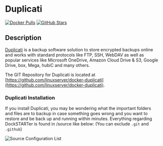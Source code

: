 # Duplicati

[![Docker Pulls](https://img.shields.io/docker/pulls/linuxserver/duplicati?style=flat-square&color=607D8B&label=docker%20pulls&logo=docker)](https://hub.docker.com/r/linuxserver/duplicati)
[![GitHub Stars](https://img.shields.io/github/stars/linuxserver/docker-duplicati?style=flat-square&color=607D8B&label=github%20stars&logo=github)](https://github.com/linuxserver/docker-duplicati)

## Description

[Duplicati](https://www.duplicati.com/) is a backup software solution to store encrypted backups online and works with standard protocols like FTP, SSH, WebDAV as well as popular services like Microsoft OneDrive, Amazon Cloud Drive & S3, Google Drive, box, Mega, hubiC and many others.

The GIT Repository for Duplicati is located at [https://github.com/linuxserver/docker-duplicati](https://github.com/linuxserver/docker-duplicati).

### Duplicati Installation

If you install Duplicati, you may be wondering what the important folders and files are to backup in case something goes wrong and you want to restore and be back up and running within minutes. Everything regarding DockSTARTer is found in /source like below: (You can exclude `.git` and `.github`)

![Source Configuration List](https://i.imgur.com/V2pyzW5.png)
